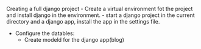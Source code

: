 Creating a full django project
    - Create a virtual environment fot the project and install django in the environment.
    - start a django project in the current directory and a django app, install the app in the settings file.

- Configure the datables:
    - Create modeld for the django app(blog)